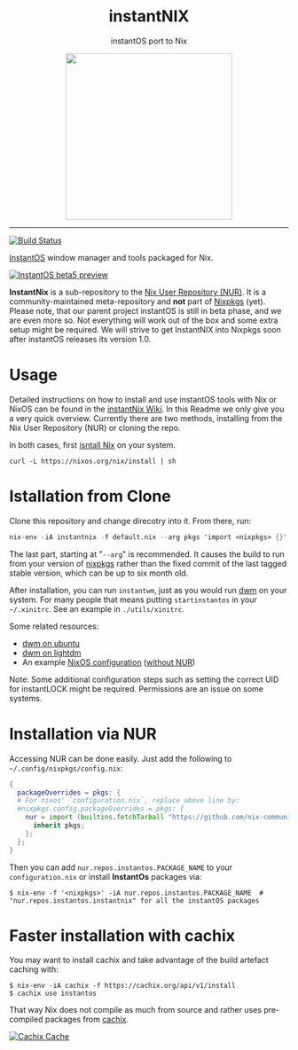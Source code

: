 <div align="center">
    <h1>instantNIX</h1>
    <p>instantOS port to Nix</p>
    <img width="300" height="300" src="https://media.githubusercontent.com/media/instantOS/instantLOGO/master/png/nix.png">
</div>

-------
[![Build Status](https://travis-ci.org/instantOS/instantNIX.svg?branch=master)](https://travis-ci.org/instantOS/instantNIX)

[InstantOS](https://instantos.github.io/) window manager and tools packaged for Nix.

[![InstantOS beta5 preview](https://img.youtube.com/vi/zqcEv3bdIAM/0.jpg)](http://www.youtube.com/watch?v=zqcEv3bdIAM)

**InstantNix** is a sub-repository to the [Nix User Repository (NUR)](https://github.com/nix-community/NUR). 
It is a community-maintained meta-repository and **not** part of [Nixpkgs](https://github.com/nixos/nixpkgs) (yet).
Please note, that our parent project instantOS is still in beta phase, and we are even more so.
Not everything will work out of the box and some extra setup might be required.
We will strive to get InstantNIX into Nixpkgs soon after instantOS releases its version 1.0.

# Usage

Detailed instructions on how to install and use instantOS tools with Nix or NixOS can be found in the [instantNix Wiki](https://github.com/instantOS/instantNIX/wiki).
In this Readme we only give you a very quick overview.
Currently there are two methods, installing from the Nix User Repository (NUR) or cloning the repo.

In both cases, first [isntall Nix](https://nixos.org/nix/manual/#chap-installation) on your system.

```console
curl -L https://nixos.org/nix/install | sh
``` 

# Istallation from Clone

Clone this repository and change direcotry into it.
From there, run:

```nix
nix-env -iA instantnix -f default.nix --arg pkgs 'import <nixpkgs> {}'
```

The last part, starting at "`--arg`" is recommended.
It causes the build to run from your version of [nixpkgs](https://github.com/nixos/nixpkgs)
rather than the fixed commit of the last tagged stable version, which can be up to six month old.

After installation, you can run `instantwm`, just as you would run [dwm](https://dwm.suckless.org) on your system.
For many people that means putting `startinstantos` in your `~/.xinitrc`.
See an example in `./utils/xinitrc`.

Some related resources:
 - [dwm on ubuntu](https://cannibalcandy.wordpress.com/2012/04/26/installing-and-configuring-dwm-under-ubuntu/)
 - [dwm on lightdm](https://blkct.wordpress.com/2017/06/16/how-to-start-dwm-from-lightdm/)
 - An example [NixOS configuration](./utils/configuration.nix) ([without NUR](./utils/configuration.nix))

Note: Some additional configuration steps such as setting the correct UID for instantLOCK might be required.
Permissions are an issue on some systems.

# Installation via NUR

Accessing NUR can be done easily. Just add the following to `~/.config/nixpkgs/config.nix`:

```nix
{
  packageOverrides = pkgs: {
  # For nixos' `configuration.nix`, replace above line by:
  #nixpkgs.config.packageOverrides = pkgs: {
    nur = import (builtins.fetchTarball "https://github.com/nix-community/NUR/archive/master.tar.gz") {
      inherit pkgs;
    };
  };
}
```

Then you can add `nur.repos.instantos.PACKAGE_NAME` to your `configuration.nix` or install **InstantOs** packages via:

```console
$ nix-env -f '<nixpkgs>' -iA nur.repos.instantos.PACKAGE_NAME  # "nur.repos.instantos.instantnix" for all the instantOS packages
```

# Faster installation with cachix

You may want to install cachix and take advantage of the build artefact caching with:

```console
$ nix-env -iA cachix -f https://cachix.org/api/v1/install
$ cachix use instantos
```

That way Nix does not compile as much from source and rather uses pre-compiled
packages from [cachix](https://cachix.org).

[![Cachix Cache](https://img.shields.io/badge/cachix-instantos-blue.svg)](https://instantos.cachix.org)

